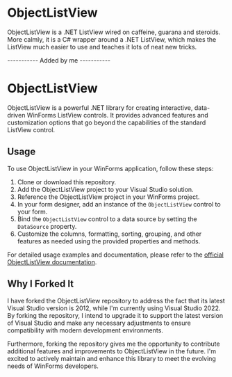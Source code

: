 # ObjectListView
ObjectListView is a .NET ListView wired on caffeine, guarana and steroids. More calmly, it is a C# wrapper around a .NET ListView, which makes the ListView much easier to use and teaches it lots of neat new tricks.

----------- Added by me ----------- 

# ObjectListView

ObjectListView is a powerful .NET library for creating interactive, data-driven WinForms ListView controls. It provides advanced features and customization options that go beyond the capabilities of the standard ListView control.

## Usage

To use ObjectListView in your WinForms application, follow these steps:

1. Clone or download this repository.
2. Add the ObjectListView project to your Visual Studio solution.
3. Reference the ObjectListView project in your WinForms project.
4. In your form designer, add an instance of the `ObjectListView` control to your form.
5. Bind the `ObjectListView` control to a data source by setting the `DataSource` property.
6. Customize the columns, formatting, sorting, grouping, and other features as needed using the provided properties and methods.

For detailed usage examples and documentation, please refer to the [official ObjectListView documentation](link_to_documentation).

## Why I Forked It

I have forked the ObjectListView repository to address the fact that its latest Visual Studio version is 2012, while I'm currently using Visual Studio 2022. By forking the repository, I intend to upgrade it to support the latest version of Visual Studio and make any necessary adjustments to ensure compatibility with modern development environments.

Furthermore, forking the repository gives me the opportunity to contribute additional features and improvements to ObjectListView in the future. I'm excited to actively maintain and enhance this library to meet the evolving needs of WinForms developers.

